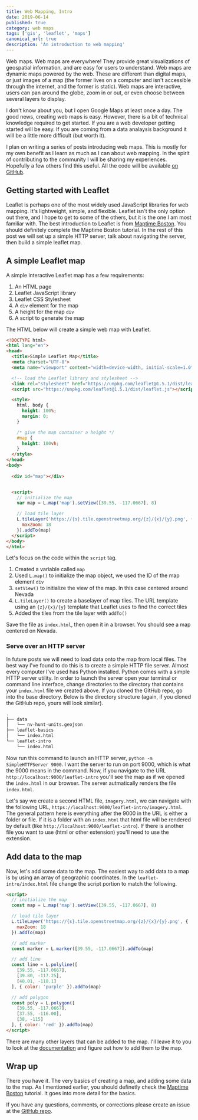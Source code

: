 ```yaml
---
title: Web Mapping, Intro
date: 2019-06-14
published: true
category: web maps
tags: ['gis', 'leaflet', 'maps']
canonical_url: true
description: 'An introduction to web mapping'
---
```


Web maps. Web maps are everywhere! They provide great visualizations of geospatial information, and are easy for users to understand. Web maps are dynamic maps powered by the web. These are different than digital maps, or just images of a map (the former lives on a computer and isn't accessible through the internet, and the former is static). Web maps are interactive, users can pan around the globe, zoom in or out, or even choose between several layers to display.

I don't know about you, but I open Google Maps at least once a day. The good news, creating web maps is easy. However, there is a bit of technical knowledge required to get started. If you are a web developer getting started will be easy. If you are coming from a data analaysis background it will be a little more difficult (but worth it).

I plan on writing a series of posts introducing web maps. This is mostly for my own benefit as I learn as much as I can about web mapping. In the spirit of contributing to the community I will be sharing my experiences. Hopefully a few others find this useful. All the code will be available [on GitHub](https://github.com/kissmygritts/web-mapping).

## Getting started with Leaflet

Leaflet is perhaps one of the most widely used JavaScript libraries for web mapping. It's lightweight, simple, and flexible. Leaflet isn't the only option out there, and I hope to get to some of the others, but it is the one I am most familiar with. The best introduction to Leaflet is from [Maptime Boston](http://maptimeboston.github.io/leaflet-intro/). You should definitely complete the Maptime Boston tutorial. In the rest of this post we will set up a simple HTTP server, talk about navigating the server, then build a simple leaflet map.

## A simple Leaflet map

A simple interactive Leaflet map has a few requirements:

1. An HTML page
2. Leaflet JavaScript library
3. Leaflet CSS Stylesheet
4. A `div` element for the map
5. A height for the map `div`
6. A script to generate the map

The HTML below will create a simple web map with Leaflet.

```html
<!DOCTYPE html>
<html lang="en">
<head>
  <title>Simple Leaflet Map</title>
  <meta charset="UTF-8">
  <meta name="viewport" content="width=device-width, initial-scale=1.0">

  <!-- load the Leaflet library and stylesheet -->
  <link rel="stylesheet" href="https://unpkg.com/leaflet@1.5.1/dist/leaflet.css"/>
  <script src="https://unpkg.com/leaflet@1.5.1/dist/leaflet.js"></script>

  <style>
    html, body {
      height: 100%;
      margin: 0;
    }

    /* give the map container a height */
    #map {
      height: 100vh;
    }
  </style>
</head>
<body>
  
  <div id="map"></div>


  <script>
    // initialize the map
    var map = L.map('map').setView([39.55, -117.0667], 8)

    // load tile layer
    L.tileLayer('https://{s}.tile.openstreetmap.org/{z}/{x}/{y}.png', {
      maxZoom: 18
    }).addTo(map)
  </script>
</body>
</html>
```

Let's focus on the code within the `script` tag. 

1. Created a variable called `map`
2. Used `L.map()` to initialize the map object, we used the ID of the map element `div`
3. `setView()` to initialize the view of the map. In this case centered around Nevada
4. `L.tileLayer()` to create a baselayer of map tiles. The URL template using an `{z}/{x}/{y}` template that Leaflet uses to find the correct tiles
5. Added the tiles from the tile layer with `addTo()`

Save the file as `index.html`, then open it in a browser. You should see a map centered on Nevada. 

### Serve over an HTTP server

In future posts we will need to load data onto the map from local files. The best way I've found to do this is to create a simple HTTP file server. Almost every computer I've used has Python installed. Python comes with a simple HTTP server utility. In order to launch the server open your terminal or command line interface, change directories to the directory that contains your `index.html` file we created above. If you cloned the GitHub repo, go into the base directory. Below is the directory structure (again, if you cloned the GitHub repo, yours will look similar).

```bash
.
├── data
│   └── nv-hunt-units.geojson
├── leaflet-basics
│   └── index.html
└── leaflet-intro
    └── index.html
```

Now run this command to launch an HTTP server, `python -m SimpleHTTPServer 9000`. I want the server to run on port 9000, which is what the 9000 means in the command. Now, if you navigate to the URL `http://localhost:9000/leaflet-intro` you'll see the map as if we opened the `index.html` in our browser. The server autmatically renders the file `index.html`.

Let's say we create a second HTML file, `imagery.html`, we can navigate with the following URL, `https://localhost:9000/leaflet-intro/imagery.html`. The general pattern here is everything after the 9000 in the URL is either a folder or file. If it is a folder with an `index.html` that html file will be rendered by default (like `http://localhost:9000/leaflet-intro`). If there is another file you want to use (html or other extension) you'll need to use the extension. 

## Add data to the map

Now, let's add some data to the map. The easiest way to add data to a map is by using an array of geographic coordinates. In the `leaflet-intro/index.html` file change the script portion to match the following.

```html
<script>
  // initialize the map
  const map = L.map('map').setView([39.55, -117.0667], 8)

  // load tile layer
  L.tileLayer('https://{s}.tile.openstreetmap.org/{z}/{x}/{y}.png', {
    maxZoom: 18
  }).addTo(map)

  // add marker
  const marker = L.marker([39.55, -117.0667]).addTo(map)

  // add line
  const line = L.polyline([
    [39.55, -117.0667],
    [39.80, -117.25],
    [40.01, -118.1]
  ], { color: 'purple' }).addTo(map)

  // add polygon
  const poly = L.polygon([
    [39.55, -117.0667],
    [37.55, -116.00],
    [38, -115]
  ], { color: 'red' }).addTo(map)
</script>
```

There are many other layers that can be added to the map. I'll leave it to you to look at the [documentation](https://leafletjs.com/reference-1.5.0.html#polyline) and figure out how to add them to the map.

## Wrap up

There you have it. The very basics of creating a map, and adding some data to the map. As I mentioned earlier, you should definetly check the [Maptime Boston](http://maptimeboston.github.io/leaflet-intro/) tutorial. It goes into more detail for the basics.

If you have any questions, comments, or corrections please create an issue at the [GitHub repo](https://github.com/kissmygritts/web-mapping).